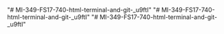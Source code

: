 "# MI-349-FS17-740-html-terminal-and-git-_u9ftI" 
"# MI-349-FS17-740-html-terminal-and-git-_u9ftI" 
"# MI-349-FS17-740-html-terminal-and-git-_u9ftI" 
